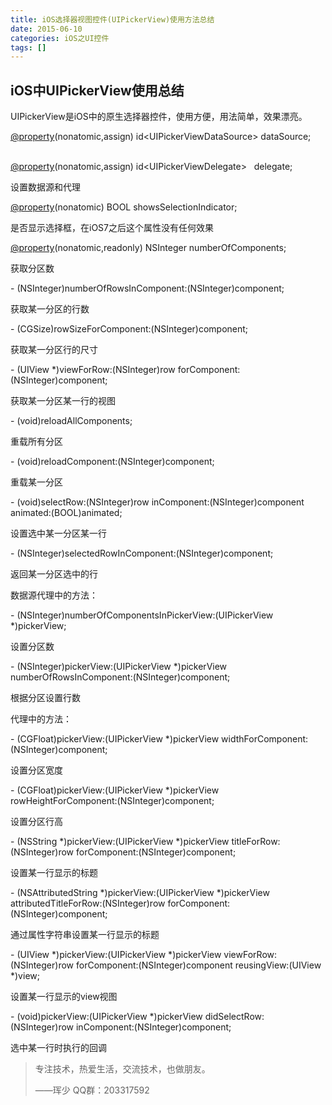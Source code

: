 ```yaml
---
title: iOS选择器视图控件(UIPickerView)使用方法总结
date: 2015-06-10
categories: iOS之UI控件
tags: []
---
```

## iOS中UIPickerView使用总结

UIPickerView是iOS中的原生选择器控件，使用方便，用法简单，效果漂亮。

[@property](http://my.oschina.net/property)(nonatomic,assign) id<UIPickerViewDataSource\> dataSource;                

[@property](http://my.oschina.net/property)(nonatomic,assign) id<UIPickerViewDelegate\>   delegate; 

设置数据源和代理

[@property](http://my.oschina.net/property)(nonatomic) BOOL showsSelectionIndicator;

是否显示选择框，在iOS7之后这个属性没有任何效果

[@property](http://my.oschina.net/property)(nonatomic,readonly) NSInteger numberOfComponents;

获取分区数

\- (NSInteger)numberOfRowsInComponent:(NSInteger)component;

获取某一分区的行数

\- (CGSize)rowSizeForComponent:(NSInteger)component;

获取某一分区行的尺寸

\- (UIView *)viewForRow:(NSInteger)row forComponent:(NSInteger)component;

获取某一分区某一行的视图

\- (void)reloadAllComponents;

重载所有分区

\- (void)reloadComponent:(NSInteger)component;

重载某一分区

\- (void)selectRow:(NSInteger)row inComponent:(NSInteger)component animated:(BOOL)animated; 

设置选中某一分区某一行

\- (NSInteger)selectedRowInComponent:(NSInteger)component;  

返回某一分区选中的行

数据源代理中的方法：

\- (NSInteger)numberOfComponentsInPickerView:(UIPickerView *)pickerView;

设置分区数

\- (NSInteger)pickerView:(UIPickerView *)pickerView numberOfRowsInComponent:(NSInteger)component;

根据分区设置行数

代理中的方法：

\- (CGFloat)pickerView:(UIPickerView *)pickerView widthForComponent:(NSInteger)component;

设置分区宽度

\- (CGFloat)pickerView:(UIPickerView *)pickerView rowHeightForComponent:(NSInteger)component;

设置分区行高

\- (NSString *)pickerView:(UIPickerView *)pickerView titleForRow:(NSInteger)row forComponent:(NSInteger)component;

设置某一行显示的标题

\- (NSAttributedString *)pickerView:(UIPickerView *)pickerView attributedTitleForRow:(NSInteger)row forComponent:(NSInteger)component;

通过属性字符串设置某一行显示的标题

\- (UIView *)pickerView:(UIPickerView *)pickerView viewForRow:(NSInteger)row forComponent:(NSInteger)component reusingView:(UIView *)view;

设置某一行显示的view视图

\- (void)pickerView:(UIPickerView *)pickerView didSelectRow:(NSInteger)row inComponent:(NSInteger)component;

选中某一行时执行的回调

> 专注技术，热爱生活，交流技术，也做朋友。
> 
> ——珲少 QQ群：203317592
